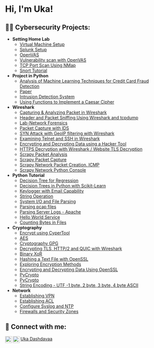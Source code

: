<h1>Hi, I'm Uka! </h1>

<h2>👨‍💻 Cybersecurity Projects:</h2>

- <b> Setting Home Lab </b>
  - [Virtual Machine Setup](https://youtu.be/E70nQ40_jxs)
  - [Splunk Setup](https://drive.google.com/file/d/1WHKEEdD8pfNQ7G3bAbWNMzRMP0VpEGRw/view?usp=share_link)
  - [OpenVAS](https://youtu.be/9fudyQpjcuU)
  - [Vulnerability scan with OpenVAS](https://youtu.be/BXtQ1QchSQM)
  - [TCP Port Scan Using NMap](https://youtu.be/GZHi_lzQ6o4)
  - [Snort Tutorial](https://youtu.be/mir8pcOSyMo)
- <b> Project in Python </b>
  - [Analysis of Machine Learning Techniques for Credit Card Fraud Detection](https://github.com/UkaDash/analysis-of-ML-techniques-for-credit-card-fraud-detection/blob/main/ZZZfinal%20-%20credit%20card%20fraud.ipynb)
  - [Paper](https://drive.google.com/file/d/1kqqeSbA1krXNFOkrBdSHvRHUPcN7hgII/view?usp=share_link)
  - [Intrusion Detection System](https://github.com/UkaDash/Intrusion-Detection-System/blob/main/Midterm_Urangoo_CYB595%20(1).ipynb)
  - [Using Functions to Implement a Caesar Cipher](https://github.com/UkaDash/Using-Functions-to-Implement-a-Caesar-Cipher/blob/main/Using%20Functions%20to%20Implement%20a%20Caesar%20Cipher.ipynb) 
- <b>Wireshark</b>
  - [Capturing & Analyzing Packet in Wireshark](https://drive.google.com/file/d/199ckbK74FFTtAtG0GfpSWyE3skbHw1fh/view?usp=share_link)
  - [Header and Packet Sniffing Using Wireshark and tcpdump](https://drive.google.com/file/d/1PMs5EGInqmnGNkRhcpuBZqLqCLkA0mRT/view?usp=share_link)
  - [Lab-Network Forensics](https://drive.google.com/file/d/1-Hoe1I746aH1ah7GbFH3tMMUuiznmYRH/view?usp=share_link)
  - [Packet Capture with IDS](https://drive.google.com/file/d/1lPQCBQELZGo17rym3qMaweEorFcWTXP2/view?usp=share_link)
  - [SYN Attack with GeoIP filtering with Wireshark](https://drive.google.com/file/d/1Zr39_DYwr9ZgecB8ZMxrAGUhNDwTgd4o/view?usp=share_link)
  - [Examining Telnet and SSH in Wireshark](https://drive.google.com/file/d/1hSs0R1wtheAeDurXt_62GtwMh5cPJCVE/view?usp=share_link)
  - [Encrypting and Decrypting Data using a Hacker Tool](https://drive.google.com/file/d/1ks0nWcZS5J6gr0gUZnU478hZqxsVpNFq/view?usp=share_link)
  - [HTTPS Decryption with Wireshark / Website TLS Decryption](https://drive.google.com/file/d/1XSVAYm3HGj_PjJzyhkw7rOOd2Zhe-LtQ/view?usp=share_link)
  - [Scrapy Packet Analysis](https://drive.google.com/file/d/1SpDeNRGVJZZ_oKcOG3VU4-We0N76n1oN/view?usp=share_link)
  - [Scrapy Packet Capture](https://drive.google.com/file/d/1jK8vV0MuAatzfO1aXyq-TugXGmcqICfz/view?usp=share_link)
  - [Scrapy Network Packet Creation. ICMP](https://drive.google.com/file/d/1k-u4C_jCBOErz8rYQ6fK2DF8c2F17b7g/view?usp=share_link)
  - [Scrapy Network Python Console](https://drive.google.com/file/d/1c6pcN-F6MTUMDjy8kRV6yoIMFiRWBZr6/view?usp=share_link)
- <b> Python Tutorial </b>
  - [Decision Tree for Regression](https://drive.google.com/file/d/1jugkS_nvoM2xca5rpSxxOaiAyWyuniui/view?usp=share_link)
  - [Decision Trees in Python with Scikit-Learn](https://drive.google.com/file/d/1ZfNE6MBaFwLG13gUNJ3_6ACThhMUVQli/view?usp=share_link)
  - [Keylogger with Email Capability](https://github.com/joshmadakor1/Key-Logger-With-Email)
  - [String Operation](https://drive.google.com/file/d/1nPHoAzF7H_9e-S01PCPPF1D9R-d3xELk/view?usp=share_link)
  - [System I/O and File Parsing](https://drive.google.com/file/d/1MBN0TJQFZP2_p3l_eGB6UgRbB-HnHTGG/view?usp=share_link)
  - [Parsing pcap files](https://drive.google.com/file/d/1qn8DEpUSlWAnpcQ6WlsAembM965C0IIQ/view?usp=share_link)
  - [Parsing Server Logs - Apache](https://drive.google.com/file/d/1dEX26rhB8E_ECuq_Iz-1EhlJv2ryg-0m/view?usp=share_link)
  - [Hello World Service](https://drive.google.com/file/d/1sD75zA0KZ_j5z9QXWgQGl-DfVRSCZYrx/view?usp=share_link)
  - [Counting Bytes in Files](https://drive.google.com/file/d/1lVGrpDFW32oZjgRZmCqRna4GRIs-HKuR/view?usp=share_link)
- <b>Cryptography</b>
  - [Encrypt using CyperTool](https://drive.google.com/file/d/1o2BnaE3GIOIv1kNdynlevy2-MMS6zFIQ/view?usp=share_link)
  - [AES](https://drive.google.com/file/d/1Jgof1ifPcNNNc7Xo0doMud1ZX58nHDRQ/view?usp=share_link)
  - [Cryptography GPG](https://drive.google.com/file/d/1rBA2dUAsa0YykjoRhs1tM-ZVxwjH2d38/view?usp=share_link)
  - [Decrypting TLS, HTTP/2 and QUIC with Wireshark](https://drive.google.com/file/d/1dwo9ga5E6tlbz0kH4Lkx2d3QxwIAdTBv/view?usp=share_link)
  - [Binary XoR](https://drive.google.com/file/d/1vpWXWvtUs743vngrinJSdMK1qTuSv33i/view?usp=share_link)
  - [Hashing a Text File with OpenSSL](https://drive.google.com/file/d/1UpxtZoZbLc3Kt1d8yH2EzoYDZYPxYxfR/view?usp=share_link)
  - [Exploring Encryption Methods](https://drive.google.com/file/d/18rbATObnBVMP8OPavnwL0t27yJGwvvYu/view?usp=share_link)
  - [Encrypting and Decrypting Data Using OpenSSL](https://drive.google.com/file/d/1_2ioMkUoOmnCsOaQ1xZOMRAafrmCaz54/view?usp=share_link)
  - [PyCrypto](https://drive.google.com/file/d/1_6vCCfKU_pdTzMwVsvS0iSv5Vn5rCPMR/view?usp=share_link)
  - [PyCrypto](https://drive.google.com/file/d/1gvQi_8rWM8eHyCQEuN67qv_PREG-tGee/view?usp=share_link)
  - [String Encoding - UTF -1 byte, 2 byte, 3 byte, 4 byte ASCII](https://drive.google.com/file/d/1jF2nzYSmKbrk7Vk68RUkM5yB3m93bay6/view?usp=share_link)
- <b>Network</b>
  - [Establishing VPN](https://drive.google.com/file/d/1wPiffCXtu3w0Gm8V7PGK569TlFGYIrLw/view?usp=share_link)
  - [Establishing ACL](https://drive.google.com/file/d/12eXLTTldb5vAlcGlTVW1_y5FGIVPnSeZ/view?usp=share_link)
  - [Configure Syslog and NTP](https://drive.google.com/file/d/1O5au5PUbRaiRFF2DhaaUM4-8kiF9wifT/view?usp=share_link)
  - [Firewalls and Security Zones](https://drive.google.com/file/d/1JoHod8ZE1PujxOblOJ_6DzPjI-84sDHf/view?usp=share_link)

<h2> 🤳 Connect with me:</h2>

[<img align="left" alt="JoshMadakor | LinkedIn" width="22px" src="https://cdn.jsdelivr.net/npm/simple-icons@v3/icons/linkedin.svg" />][linkedin]
[<img align="left" alt="JoshMadakor | Instagram" width="22px" src="https://cdn.jsdelivr.net/npm/simple-icons@v3/icons/instagram.svg" />][instagram]

[instagram]: https://www.instagram.com/uka_dash/
[linkedin]: https://www.linkedin.com/in/uka-dashdavaa/
<div class="badge-base LI-profile-badge" data-locale="en_US" data-size="medium" data-theme="light" data-type="VERTICAL" data-vanity="uka-dashdavaa" data-version="v1"><a class="badge-base__link LI-simple-link" href="https://www.linkedin.com/in/uka-dashdavaa?trk=profile-badge">Uka Dashdavaa</a></div>
              

<!--
**UkaDash/UkaDash** is a ✨ _special_ ✨ repository because its `README.md` (this file) appears on your GitHub profile.

Here are some ideas to get you started:

- 🔭 I’m currently working on ...
- 🌱 I’m currently learning ...
- 👯 I’m looking to collaborate on ...
- 🤔 I’m looking for help with ...
- 💬 Ask me about ...
- 📫 How to reach me: ...
- 😄 Pronouns: ...
- ⚡ Fun fact: ...
-->

